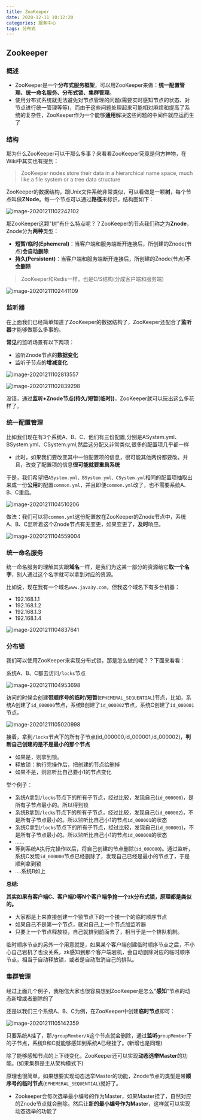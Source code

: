 ```yaml
---
title: ZooKeeper
date: 2020-12-11 10:12:20
categories: 服务中心
tags: 分布式
---
```


##   Zookeeper

###  概述

- ZooKeeper是一个**分布式服务框架**，可以用ZooKeeper来做：**统一配置管理、统一命名服务、分布式锁、集群管理**。
- 使用分布式系统就无法避免对节点管理的问题(需要实时感知节点的状态、对节点进行统一管理等等)，而由于这些问题处理起来可能相对麻烦和提高了系统的复杂性，ZooKeeper作为一个能够**通用**解决这些问题的中间件就应运而生了

###  结构

那为什么ZooKeeper可以干那么多事？来看看ZooKeeper究竟是何方神物，在Wiki中其实也有提到：

> ZooKeeper nodes store their data in a hierarchical name space, much like a file system or a tree data structure

ZooKeeper的数据结构，跟Unix文件系统非常类似，可以看做是一颗**树**，每个节点叫做**ZNode**。每一个节点可以通过**路径**来标识，结构图如下：

![image-20201211102242102](https://jameslin23.gitee.io/2020/12/11/ZooKeeper/image-20201211102242102.png)

那ZooKeeper这颗"树"有什么特点呢？？ZooKeeper的节点我们称之为**Znode**，Znode分为**两种**类型：

- **短暂/临时(Ephemeral)**：当客户端和服务端断开连接后，所创建的Znode(节点)**会自动删除**
- **持久(Persistent)**：当客户端和服务端断开连接后，所创建的Znode(节点)**不会删除**

> ZooKeeper和Redis一样，也是C/S结构(分成客户端和服务端)

![image-20201211102441109](https://jameslin23.gitee.io/2020/12/11/ZooKeeper/image-20201211102441109.png)

###  监听器

在上面我们已经简单知道了ZooKeeper的数据结构了，ZooKeeper还配合了**监听器**才能够做那么多事的。

**常见**的监听场景有以下两项：

- 监听Znode节点的**数据变化**
- 监听子节点的**增减变化**

![image-20201211102813557](https://jameslin23.gitee.io/2020/12/11/ZooKeeper/image-20201211102813557.png)

![image-20201211102839298](https://jameslin23.gitee.io/2020/12/11/ZooKeeper/image-20201211102839298.png)

​      没错，通过**监听+Znode节点(持久/短暂[临时])**，ZooKeeper就可以玩出这么多花样了。

###  统一配置管理

比如我们现在有3个系统A、B、C、他们有三份配置,分别是ASystem.yml、BSystem.yml、CSystem.yml,然后这分配又非常类似,很多的配置项几乎都一样

- 此时，如果我们要改变其中一份配置项的信息，很可能其他两份都要改。并且，改变了配置项的信息**很可能就要重启系统**

于是，我们希望把`ASystem.yml、BSystem.yml、CSystem.yml`相同的配置项抽取出来成一份**公用**的配置`common.yml`，并且即便`common.yml`改了，也不需要系统A、B、C重启。

![image-20201211104510206](https://jameslin23.gitee.io/2020/12/11/ZooKeeper/image-20201211104510206.png)

做法：我们可以将`common.yml`这份配置放在ZooKeeper的Znode节点中，系统A、B、C监听着这个Znode节点有无变更，如果变更了，**及时**响应。

![image-20201211104559004](https://jameslin23.gitee.io/2020/12/11/ZooKeeper/image-20201211104559004.png)

###  统一命名服务

统一命名服务的理解其实跟**域名**一样，是我们为这某一部分的资源给它**取一个名字**，别人通过这个名字就可以拿到对应的资源。

比如说，现在我有一个域名`www.java3y.com`，但我这个域名下有多台机器：

- 192.168.1.1
- 192.168.1.2
- 192.168.1.3
- 192.168.1.4

![image-20201211104837641](https://jameslin23.gitee.io/2020/12/11/ZooKeeper/image-20201211104837641.png)

###  分布锁

我们可以使用ZooKeeper来实现分布式锁，那是怎么做的呢？？下面来看看：

系统A、B、C都去访问`/locks`节点

![image-20201211104953698](https://jameslin23.gitee.io/2020/12/11/ZooKeeper/image-20201211104953698.png)

访问的时候会创建**带顺序号的临时/短暂**(`EPHEMERAL_SEQUENTIAL`)节点，比如，系统A创建了`id_000000`节点，系统B创建了`id_000002`节点，系统C创建了`id_000001`节点。

![image-20201211105020998](https://jameslin23.gitee.io/2020/12/11/ZooKeeper/image-20201211105020998.png)

接着，拿到`/locks`节点下的所有子节点(id_000000,id_000001,id_000002)，**判断自己创建的是不是最小的那个节点**

- 如果是，则拿到锁。
- 释放锁：执行完操作后，把创建的节点给删掉
- 如果不是，则监听比自己要小1的节点变化

举个例子：

- 系统A拿到`/locks`节点下的所有子节点，经过比较，发现自己(`id_000000`)，是所有子节点最小的。所以得到锁
- 系统B拿到`/locks`节点下的所有子节点，经过比较，发现自己(`id_000002`)，不是所有子节点最小的。所以监听比自己小1的节点`id_000001`的状态
- 系统C拿到`/locks`节点下的所有子节点，经过比较，发现自己(`id_000001`)，不是所有子节点最小的。所以监听比自己小1的节点`id_000000`的状态
- ……
- 等到系统A执行完操作以后，将自己创建的节点删除(`id_000000`)。通过监听，系统C发现`id_000000`节点已经删除了，发现自己已经是最小的节点了，于是顺利拿到锁
- ….系统B如上

**总结:**

**其实如果有客户端C、客户端D等N个客户端争抢一个zk分布式锁，原理都是类似的。**

- 大家都是上来直接创建一个锁节点下的一个接一个的临时顺序节点
- 如果自己不是第一个节点，就对自己上一个节点加监听器
- 只要上一个节点释放锁，自己就排到前面去了，相当于是一个排队机制。

临时顺序节点的另外一个用意就是，如果某个客户端创建临时顺序节点之后，不小心自己宕机了也没关系，zk感知到那个客户端宕机，会自动删除对应的临时顺序节点，相当于自动释放锁，或者是自动取消自己的排队。

###  集群管理

经过上面几个例子，我相信大家也很容易想到ZooKeeper是怎么"**感知**"节点的动态新增或者删除的了

还是以我们三个系统A、B、C为例，在ZooKeeper中创建**临时节点**即可：

![image-20201211105142359](https://jameslin23.gitee.io/2020/12/11/ZooKeeper/image-20201211105142359.png)

​      只要系统A挂了，那`/groupMember/A`这个节点就会删除，通过**监听**`groupMember`下的子节点，系统B和C就能够感知到系统A已经挂了。(新增也是同理)

除了能够感知节点的上下线变化，ZooKeeper还可以实现**动态选举Master**的功能。(如果集群是主从架构模式下)

原理也很简单，如果想要实现动态选举Master的功能，Znode节点的类型是带**顺序号的临时节点**(`EPHEMERAL_SEQUENTIAL`)就好了。

- Zookeeper会每次选举最小编号的作为Master，如果Master挂了，自然对应的Znode节点就会删除。然后让**新的最小编号作为Master**，这样就可以实现动态选举的功能了